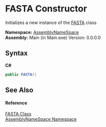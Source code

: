 # FASTA Constructor 
 

Initializes a new instance of the <a href="b8bb73f2-816c-3751-67e4-0567710e6695">FASTA</a> class

**Namespace:**&nbsp;<a href="6bcc80ef-5cfd-db5f-1eb2-7297d1c16397">AssemblyNameSpace</a><br />**Assembly:**&nbsp;Main (in Main.exe) Version: 0.0.0.0

## Syntax

**C#**<br />
``` C#
public FASTA()
```


## See Also


#### Reference
<a href="b8bb73f2-816c-3751-67e4-0567710e6695">FASTA Class</a><br /><a href="6bcc80ef-5cfd-db5f-1eb2-7297d1c16397">AssemblyNameSpace Namespace</a><br />